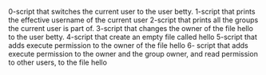 0-script that switches the current user to the user betty.
1-script that prints the effective username of the current user
2-script that prints all the groups the current user is part of.
3-script that changes the owner of the file hello to the user betty.
4-script that create an empty file called hello
5-script that adds execute permission to the owner of the file hello
6- script that adds execute permission to the owner and the group owner, and read permission to other users, to the file hello
